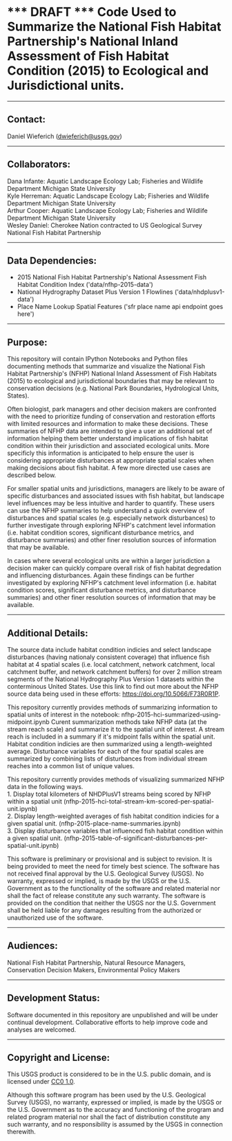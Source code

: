 *** DRAFT *** Code Used to Summarize the National Fish Habitat Partnership's National Inland Assessment of Fish Habitat Condition (2015) 
to Ecological and Jurisdictional units.
===============================================================================================================

-----------
Contact:
-----------
Daniel Wieferich (dwieferich@usgs.gov)


-----------
Collaborators:
-----------
Dana Infante: Aquatic Landscape Ecology Lab; Fisheries and Wildlife Department Michigan State University		  
Kyle Herreman: Aquatic Landscape Ecology Lab; Fisheries and Wildlife Department Michigan State University		  
Arthur Cooper: Aquatic Landscape Ecology Lab; Fisheries and Wildlife Department Michigan State University		  
Wesley Daniel: Cherokee Nation contracted to US Geological Survey		  
National Fish Habitat Partnership 		



-----------
Data Dependencies:
-----------
* 2015 National Fish Habitat Partnership's National Assessment Fish Habitat Condition Index ('data/nfhp-2015-data')
* National Hydrography Dataset Plus Version 1 Flowlines ('data/nhdplusv1-data')
* Place Name Lookup Spatial Features ('sfr place name api endpoint goes here')


-----------
Purpose:
-----------
This repository will contain IPython Notebooks and Python files documenting methods that summarize and visualize the National Fish Habitat Partnership's (NFHP) National Inland Assessment of Fish Habitats (2015)
to ecological and jurisdictional boundaries that may be relevant to conservation decisions (e.g. National Park Boundaries, Hydrological Units, States).  

Often biologist, park managers and other decision makers are confronted with the need to prioritize funding of conservation and restoration efforts with limited resources and information to make these decisions.
These summaries of NFHP data are intended to give a user an additional set of information helping them better understand implications of fish habitat condition within their jurisdiction and associated ecological units. 
More specificly this information is anticipated to help ensure the user is considering appropriate disturbances at appropriate spatial scales when making decisions about fish habitat. A few more directed use cases are described below.

For smaller spatial units and jurisdictions, managers are likely to be aware of specific disturbances and associated issues with fish habitat, but
landscape level influences may be less intuitive and harder to quantify.  These users can use the NFHP summaries to help understand a quick overview of disturbances and spatial scales (e.g. especially network disturbances) to further 
investigate through exploring NFHP's catchment level information (i.e. habitat condition scores, significant disturbance metrics, and disturbance summaries) and other finer resolution sources of information that may be available.
  
In cases where several ecological units are within a larger jurisdiction a decision maker can quickly compare overall risk of fish habitat degredation and influencing disturbances.  Again these findings can be further 
investigated by exploring NFHP's catchment level information (i.e. habitat condition scores, significant disturbance metrics, and disturbance summaries) and other finer resolution sources of information that may be available.
  


-----------
Additional Details:
-----------
The source data include habitat condition indicies and select landscape disturbances (having nationaly consistent coverage) that influence fish habitat at 4 spatial scales (i.e. local catchment, network catchment, local catchment buffer, and 
network catchment buffers) for over 2 million stream segments of the National Hydrography Plus Version 1 datasets within the conterminous United States. Use this link to find out more about the 
NFHP source data being used in these efforts: https://doi.org/10.5066/F73R0R1P.    
  
This repository currently provides methods of summarizing information to spatial units of interest in the notebook: nfhp-2015-hci-summarized-using-midpoint.ipynb
Curent summarization methods take NFHP data (at the stream reach scale) and summarize it to the spatial unit of interest.  A stream reach is included in a summary if it's midpoint falls within
the spatial unit.  Habitat condition indicies are then summarized using a length-weighted average.  Disturbance variables for each of the four spatial scales are summarized by combining lists
of disturbances from individual stream reaches into a common list of unique values.   
  
This repository currently provides methods of visualizing summarized NFHP data in the following ways.	  
	1. Display total kilometers of NHDPlusV1 streams being scored by NFHP within a spatial unit (nfhp-2015-hci-total-stream-km-scored-per-spatial-unit.ipynb)	  
	2. Display length-weighted averages of fish habitat condition indicies for a given spatial unit. (nfhp-2015-place-name-summaries.ipynb)	  
	3. Display disturbance variables that influenced fish habitat condition within a given spatial unit. (nfhp-2015-table-of-significant-disturbances-per-spatial-unit.ipynb)	  



This software is preliminary or provisional and is subject to revision. It is being provided to meet the need for timely best science. 
The software has not received final approval by the U.S. Geological Survey (USGS). 
No warranty, expressed or implied, is made by the USGS or the U.S. Government as to the functionality of the software and related material nor shall the fact of release constitute any such warranty. 
The software is provided on the condition that neither the USGS nor the U.S. Government shall be held liable for any damages resulting from the authorized or unauthorized use of the software. 

-----------
Audiences:
-----------
National Fish Habitat Partnership, Natural Resource Managers, Conservation Decision Makers, Environmental Policy Makers


-----------
Development Status:
-------------------
Software documented in this repository are unpublished and will be under continual development.  Collaborative efforts to help improve code and analyses are welcomed.


----------------------
Copyright and License:
---------------------
This USGS product is considered to be in the U.S. public domain, and is licensed under
[CC0 1.0](https://creativecommons.org/publicdomain/zero/1.0/).

Although this software program has been used by the U.S. Geological Survey (USGS), no warranty, expressed or implied,
is made by the USGS or the U.S. Government as to the accuracy and functioning of the program and related program
material nor shall the fact of distribution constitute any such warranty, and no responsibility is assumed by the
USGS in connection therewith.
